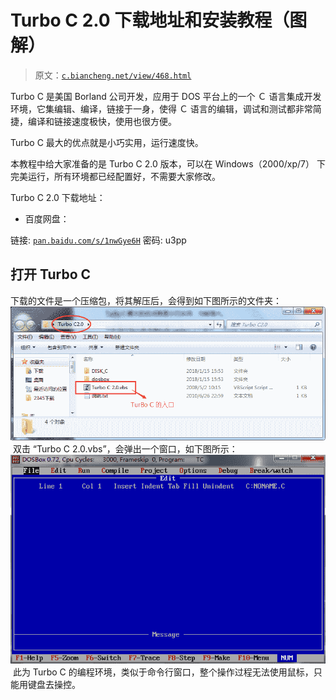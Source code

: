 # Turbo C 2.0 下载地址和安装教程（图解）

> 原文：[`c.biancheng.net/view/468.html`](http://c.biancheng.net/view/468.html)

Turbo C 是美国 Borland 公司开发，应用于 DOS 平台上的一个 Ｃ 语言集成开发环境，它集编辑、编译，链接于一身，使得 Ｃ 语言的编辑，调试和测试都非常简捷，编译和链接速度极快，使用也很方便。

Turbo C 最大的优点就是小巧实用，运行速度快。

本教程中给大家准备的是 Turbo C 2.0 版本，可以在 Windows（2000/xp/7） 下完美运行，所有环境都已经配置好，不需要大家修改。

Turbo C 2.0 下载地址：

*   百度网盘：

链接: [`pan.baidu.com/s/1nwGye6H`](https://pan.baidu.com/s/1nwGye6H) 密码: u3pp

## 打开 Turbo C

下载的文件是一个压缩包，将其解压后，会得到如下图所示的文件夹：
![](img/41f510ee385b0adfb561108d9f327d52.png)
 双击 “Turbo C 2.0.vbs”，会弹出一个窗口，如下图所示：
![](img/ee0b89cbe030f1d360b597bbdc05abad.png)
 此为 Turbo C 的编程环境，类似于命令行窗口，整个操作过程无法使用鼠标，只能用键盘去操控。